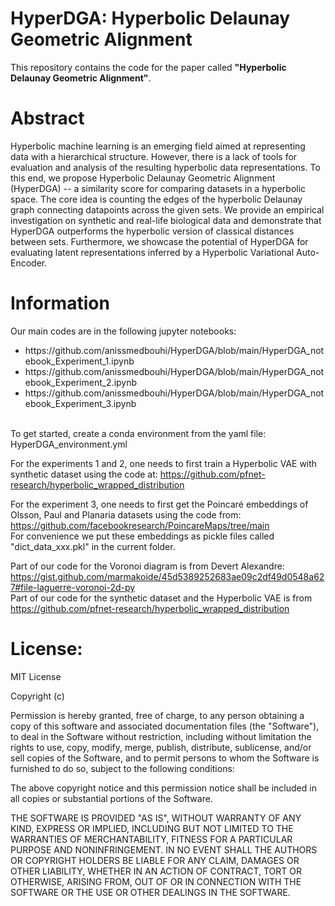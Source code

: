 # HyperDGA: Hyperbolic Delaunay Geometric Alignment
This repository contains the code for the paper called **"Hyperbolic Delaunay Geometric Alignment"**.

# Abstract
Hyperbolic machine learning is an emerging field aimed at representing data with a hierarchical structure. However, there is a lack of tools for evaluation and analysis of the resulting hyperbolic data representations. To this end, we propose Hyperbolic Delaunay Geometric Alignment (HyperDGA) -- a similarity score for comparing datasets in a hyperbolic space. The core idea is counting the edges of the hyperbolic Delaunay graph connecting datapoints across the given sets. We provide an empirical investigation on synthetic and real-life biological data and demonstrate that HyperDGA outperforms the hyperbolic version of classical distances between sets. Furthermore, we showcase the potential of HyperDGA for evaluating latent representations inferred by a Hyperbolic Variational Auto-Encoder.

# Information
Our main codes are in the following jupyter notebooks:
<ul>
  <li>https://github.com/anissmedbouhi/HyperDGA/blob/main/HyperDGA_notebook_Experiment_1.ipynb</li>
  <li>https://github.com/anissmedbouhi/HyperDGA/blob/main/HyperDGA_notebook_Experiment_2.ipynb</li>
  <li>https://github.com/anissmedbouhi/HyperDGA/blob/main/HyperDGA_notebook_Experiment_3.ipynb</li>
</ul> 
<br />
To get started, create a conda environment from the yaml file: HyperDGA_environment.yml <br />

For the experiments 1 and 2, one needs to first train a Hyperbolic VAE with synthetic dataset using the code at: https://github.com/pfnet-research/hyperbolic_wrapped_distribution <br />

For the experiment 3, one needs to first get the Poincaré embeddings of Olsson, Paul and Planaria datasets using the code from: https://github.com/facebookresearch/PoincareMaps/tree/main <br />
For convenience we put these embeddings as pickle files called "dict_data_xxx.pkl" in the current folder. <br />

Part of our code for the Voronoi diagram is from Devert Alexandre: https://gist.github.com/marmakoide/45d5389252683ae09c2df49d0548a627#file-laguerre-voronoi-2d-py <br />
Part of our code for the synthetic dataset and the Hyperbolic VAE is from https://github.com/pfnet-research/hyperbolic_wrapped_distribution

# License:

MIT License <br />

Copyright (c) <br />

Permission is hereby granted, free of charge, to any person obtaining a copy of this software and associated documentation files (the "Software"), to deal in the Software without restriction, including without limitation the rights to use, copy, modify, merge, publish, distribute, sublicense, and/or sell copies of the Software, and to permit persons to whom the Software is furnished to do so, subject to the following conditions: <br />

The above copyright notice and this permission notice shall be included in all copies or substantial portions of the Software. <br />

THE SOFTWARE IS PROVIDED "AS IS", WITHOUT WARRANTY OF ANY KIND, EXPRESS OR IMPLIED, INCLUDING BUT NOT LIMITED TO THE WARRANTIES OF MERCHANTABILITY, FITNESS FOR A PARTICULAR PURPOSE AND NONINFRINGEMENT. IN NO EVENT SHALL THE AUTHORS OR COPYRIGHT HOLDERS BE LIABLE FOR ANY CLAIM, DAMAGES OR OTHER LIABILITY, WHETHER IN AN ACTION OF CONTRACT, TORT OR OTHERWISE, ARISING FROM, OUT OF OR IN CONNECTION WITH THE SOFTWARE OR THE USE OR OTHER DEALINGS IN THE SOFTWARE.

